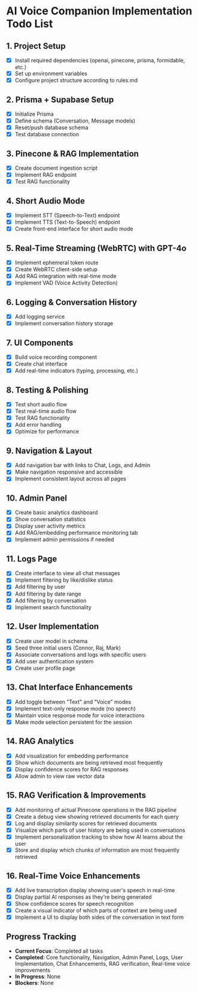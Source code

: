 # AI Voice Companion Implementation Todo List

## 1. Project Setup
- [x] Install required dependencies (openai, pinecone, prisma, formidable, etc.)
- [x] Set up environment variables
- [x] Configure project structure according to rules.md

## 2. Prisma + Supabase Setup
- [x] Initialize Prisma
- [x] Define schema (Conversation, Message models)
- [x] Reset/push database schema
- [x] Test database connection

## 3. Pinecone & RAG Implementation
- [x] Create document ingestion script
- [x] Implement RAG endpoint
- [x] Test RAG functionality

## 4. Short Audio Mode
- [x] Implement STT (Speech-to-Text) endpoint
- [x] Implement TTS (Text-to-Speech) endpoint
- [x] Create front-end interface for short audio mode

## 5. Real-Time Streaming (WebRTC) with GPT-4o
- [x] Implement ephemeral token route
- [x] Create WebRTC client-side setup
- [x] Add RAG integration with real-time mode
- [x] Implement VAD (Voice Activity Detection)

## 6. Logging & Conversation History
- [x] Add logging service
- [x] Implement conversation history storage

## 7. UI Components
- [x] Build voice recording component
- [x] Create chat interface
- [x] Add real-time indicators (typing, processing, etc.)

## 8. Testing & Polishing
- [x] Test short audio flow
- [x] Test real-time audio flow
- [x] Test RAG functionality
- [x] Add error handling
- [x] Optimize for performance

## 9. Navigation & Layout
- [x] Add navigation bar with links to Chat, Logs, and Admin
- [x] Make navigation responsive and accessible
- [x] Implement consistent layout across all pages

## 10. Admin Panel
- [x] Create basic analytics dashboard
- [x] Show conversation statistics
- [x] Display user activity metrics
- [x] Add RAG/embedding performance monitoring tab
- [x] Implement admin permissions if needed

## 11. Logs Page
- [x] Create interface to view all chat messages
- [x] Implement filtering by like/dislike status
- [x] Add filtering by user
- [x] Add filtering by date range
- [x] Add filtering by conversation
- [x] Implement search functionality

## 12. User Implementation
- [x] Create user model in schema
- [x] Seed three initial users (Connor, Raj, Mark)
- [x] Associate conversations and logs with specific users
- [x] Add user authentication system
- [x] Create user profile page

## 13. Chat Interface Enhancements
- [x] Add toggle between "Text" and "Voice" modes
- [x] Implement text-only response mode (no speech)
- [x] Maintain voice response mode for voice interactions
- [x] Make mode selection persistent for the session

## 14. RAG Analytics
- [x] Add visualization for embedding performance
- [x] Show which documents are being retrieved most frequently
- [x] Display confidence scores for RAG responses
- [x] Allow admin to view raw vector data

## 15. RAG Verification & Improvements
- [x] Add monitoring of actual Pinecone operations in the RAG pipeline
- [x] Create a debug view showing retrieved documents for each query
- [x] Log and display similarity scores for retrieved documents
- [x] Visualize which parts of user history are being used in conversations
- [x] Implement personalization tracking to show how AI learns about the user
- [x] Store and display which chunks of information are most frequently retrieved

## 16. Real-Time Voice Enhancements
- [x] Add live transcription display showing user's speech in real-time
- [x] Display partial AI responses as they're being generated
- [x] Show confidence scores for speech recognition
- [x] Create a visual indicator of which parts of context are being used
- [x] Implement a UI to display both sides of the conversation in text form

## Progress Tracking
- **Current Focus**: Completed all tasks
- **Completed**: Core functionality, Navigation, Admin Panel, Logs, User Implementation, Chat Enhancements, RAG verification, Real-time voice improvements
- **In Progress**: None
- **Blockers**: None 